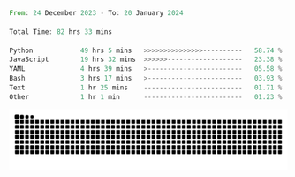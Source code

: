 <!--START_SECTION:waka-->

```rust
From: 24 December 2023 - To: 20 January 2024

Total Time: 82 hrs 33 mins

Python            49 hrs 5 mins   >>>>>>>>>>>>>>>----------   58.74 %
JavaScript        19 hrs 32 mins  >>>>>>-------------------   23.38 %
YAML              4 hrs 39 mins   >------------------------   05.58 %
Bash              3 hrs 17 mins   >------------------------   03.93 %
Text              1 hr 25 mins    -------------------------   01.71 %
Other             1 hr 1 min      -------------------------   01.23 %
```

<!--END_SECTION:waka-->


<picture>
  <source media="(prefers-color-scheme: dark)" srcset="https://raw.githubusercontent.com/jeerawut97/jeerawut97/output/github-contribution-grid-snake.svg">
  <img alt="github contribution grid snake animation" src="https://raw.githubusercontent.com/jeerawut97/jeerawut97/output/github-contribution-grid-snake.svg">
</picture>
